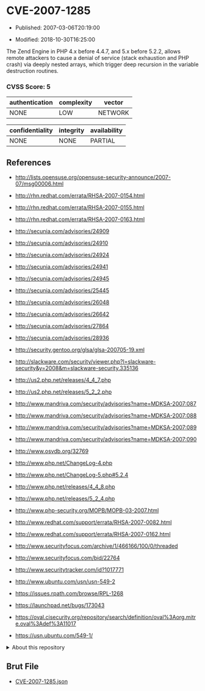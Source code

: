 # CVE-2007-1285

- Published: 2007-03-06T20:19:00

- Modified: 2018-10-30T16:25:00

The Zend Engine in PHP 4.x before 4.4.7, and 5.x before 5.2.2, allows remote attackers to cause a denial of service (stack exhaustion and PHP crash) via deeply nested arrays, which trigger deep recursion in the variable destruction routines.

### CVSS Score: **5**

| authentication | complexity | vector |
| --- | --- | --- |
| NONE | LOW | NETWORK |

| confidentiality | integrity | availability |
| --- | --- | --- |
| NONE | NONE | PARTIAL |

## References

* http://lists.opensuse.org/opensuse-security-announce/2007-07/msg00006.html

* http://rhn.redhat.com/errata/RHSA-2007-0154.html

* http://rhn.redhat.com/errata/RHSA-2007-0155.html

* http://rhn.redhat.com/errata/RHSA-2007-0163.html

* http://secunia.com/advisories/24909

* http://secunia.com/advisories/24910

* http://secunia.com/advisories/24924

* http://secunia.com/advisories/24941

* http://secunia.com/advisories/24945

* http://secunia.com/advisories/25445

* http://secunia.com/advisories/26048

* http://secunia.com/advisories/26642

* http://secunia.com/advisories/27864

* http://secunia.com/advisories/28936

* http://security.gentoo.org/glsa/glsa-200705-19.xml

* http://slackware.com/security/viewer.php?l=slackware-security&y=2008&m=slackware-security.335136

* http://us2.php.net/releases/4_4_7.php

* http://us2.php.net/releases/5_2_2.php

* http://www.mandriva.com/security/advisories?name=MDKSA-2007:087

* http://www.mandriva.com/security/advisories?name=MDKSA-2007:088

* http://www.mandriva.com/security/advisories?name=MDKSA-2007:089

* http://www.mandriva.com/security/advisories?name=MDKSA-2007:090

* http://www.osvdb.org/32769

* http://www.php.net/ChangeLog-4.php

* http://www.php.net/ChangeLog-5.php#5.2.4

* http://www.php.net/releases/4_4_8.php

* http://www.php.net/releases/5_2_4.php

* http://www.php-security.org/MOPB/MOPB-03-2007.html

* http://www.redhat.com/support/errata/RHSA-2007-0082.html

* http://www.redhat.com/support/errata/RHSA-2007-0162.html

* http://www.securityfocus.com/archive/1/466166/100/0/threaded

* http://www.securityfocus.com/bid/22764

* http://www.securitytracker.com/id?1017771

* http://www.ubuntu.com/usn/usn-549-2

* https://issues.rpath.com/browse/RPL-1268

* https://launchpad.net/bugs/173043

* https://oval.cisecurity.org/repository/search/definition/oval%3Aorg.mitre.oval%3Adef%3A11017

* https://usn.ubuntu.com/549-1/

<details>
<summary>About this repository</summary> 

  This repository is part of the project [Live Hack CVE](https://github.com/Live-Hack-CVE). Main website can be found [www.live-hack.org](https://www.live-hack.org) 
  
  Made by [Sn0wAlice](https://github.com/Sn0wAlice) for the people that care about security and need to have a feed of the latest CVEs. Hope you enjoy it, don't forget to star the repo and follow me on [Twitter](https://twitter.com/Sn0wAlice) and [Github](https://github.com/Sn0wAlice). And that is my [personnal website](https://www.alice-snow.me/)

  - [Home Page](https://github.com/Live-Hack-CVE)
  - [Framework](https://github.com/Live-Hack-CVE/cve-framework)
  - [CVE database](https://github.com/Live-Hack-CVE/full_database)
  - [Changelog](https://github.com/Live-Hack-CVE/Changelog)
</details>

## Brut File

* [CVE-2007-1285.json](https://raw.githubusercontent.com/Live-Hack-CVE/full_database/main/cves/2007/CVE-2007-1285.json)

